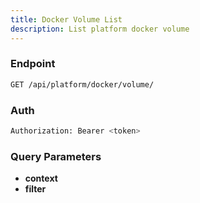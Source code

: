 ```yaml
---
title: Docker Volume List
description: List platform docker volume
---
```


### Endpoint

```bash
GET /api/platform/docker/volume/
```

### Auth

```bash
Authorization: Bearer <token>
```

### Query Parameters

- **context**
- **filter**

